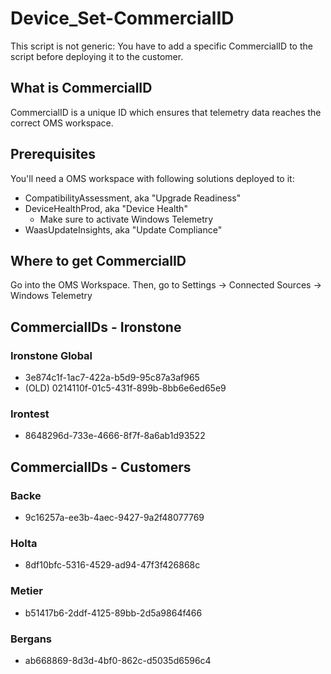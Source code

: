 # Device_Set-CommercialID
This script is not generic: You have to add a specific CommercialID to the script before deploying it to the customer.
## What is CommercialID
CommercialID is a unique ID which ensures that telemetry data reaches the correct OMS workspace.
## Prerequisites
You'll need a OMS workspace with following solutions deployed to it:
* CompatibilityAssessment, aka "Upgrade Readiness"
* DeviceHealthProd, aka "Device Health"
  * Make sure to activate Windows Telemetry
* WaasUpdateInsights, aka "Update Compliance"

## Where to get CommercialID
Go into the OMS Workspace. Then, go to Settings -> Connected Sources -> Windows Telemetry


## CommercialIDs - Ironstone
### Ironstone Global
* 3e874c1f-1ac7-422a-b5d9-95c87a3af965
* (OLD) 0214110f-01c5-431f-899b-8bb6e6ed65e9

### Irontest
* 8648296d-733e-4666-8f7f-8a6ab1d93522

## CommercialIDs - Customers
### Backe
* 9c16257a-ee3b-4aec-9427-9a2f48077769

### Holta
* 8df10bfc-5316-4529-ad94-47f3f426868c

### Metier
* b51417b6-2ddf-4125-89bb-2d5a9864f466

### Bergans
* ab668869-8d3d-4bf0-862c-d5035d6596c4
